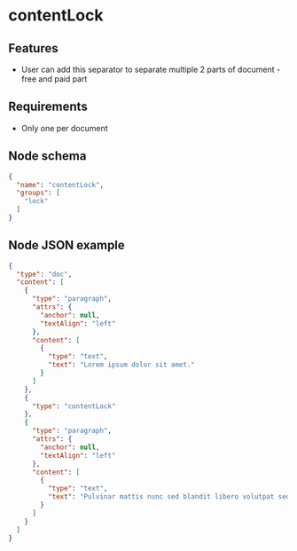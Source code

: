 # contentLock

## Features
- User can add this separator to separate multiple 2 parts of document - free and paid part

## Requirements
- Only one per document

## Node schema

```json
{
  "name": "contentLock",
  "groups": [
    "lock"
  ]
}
```

## Node JSON example

```json
{
  "type": "doc",
  "content": [
    {
      "type": "paragraph",
      "attrs": {
        "anchor": null,
        "textAlign": "left"
      },
      "content": [
        {
          "type": "text",
          "text": "Lorem ipsum dolor sit amet."
        }
      ]
    },
    {
      "type": "contentLock"
    },
    {
      "type": "paragraph",
      "attrs": {
        "anchor": null,
        "textAlign": "left"
      },
      "content": [
        {
          "type": "text",
          "text": "Pulvinar mattis nunc sed blandit libero volutpat sed."
        }
      ]
    }
  ]
}
```
